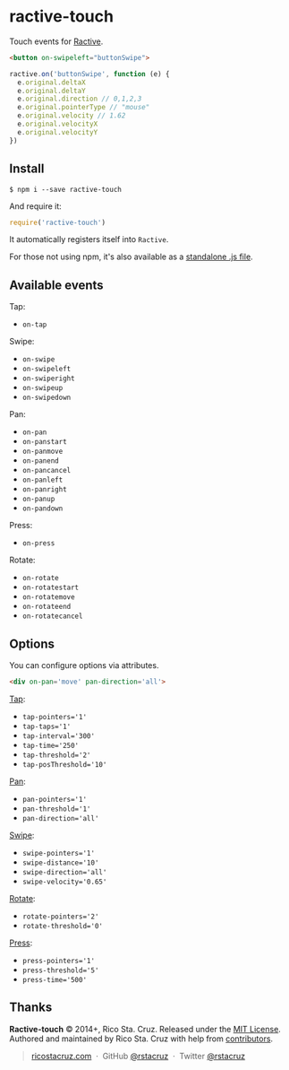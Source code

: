 ractive-touch
=============

Touch events for [Ractive].

```html
<button on-swipeleft="buttonSwipe">
```

```js
ractive.on('buttonSwipe', function (e) {
  e.original.deltaX
  e.original.deltaY
  e.original.direction // 0,1,2,3
  e.original.pointerType // "mouse"
  e.original.velocity // 1.62
  e.original.velocityX
  e.original.velocityY
})
```

Install
-------

    $ npm i --save ractive-touch

And require it:

```js
require('ractive-touch')
```

It automatically registers itself into `Ractive`.

For those not using npm, it's also available as a [standalone .js 
file](index.js).

Available events
----------------

Tap:

 - `on-tap`

Swipe:

 - `on-swipe`
 - `on-swipeleft`
 - `on-swiperight`
 - `on-swipeup`
 - `on-swipedown`

Pan:

 - `on-pan`
 - `on-panstart`
 - `on-panmove`
 - `on-panend`
 - `on-pancancel`
 - `on-panleft`
 - `on-panright`
 - `on-panup`
 - `on-pandown`

Press:

 - `on-press`

Rotate:

 - `on-rotate`
 - `on-rotatestart`
 - `on-rotatemove`
 - `on-rotateend`
 - `on-rotatecancel`

 [Ractive]: http://ractivejs.org

Options
-------

You can configure options via attributes.

```html
<div on-pan='move' pan-direction='all'>
```

[Tap](http://hammerjs.github.io/recognizer-tap.html):

 * `tap-pointers='1'`
 * `tap-taps='1'`
 * `tap-interval='300'`
 * `tap-time='250'`
 * `tap-threshold='2'`
 * `tap-posThreshold='10'`

[Pan](http://hammerjs.github.io/recognizer-pan.html):

 * `pan-pointers='1'`
 * `pan-threshold='1'`
 * `pan-direction='all'`

[Swipe](http://hammerjs.github.io/recognizer-swipe.html):

 * `swipe-pointers='1'`
 * `swipe-distance='10'`
 * `swipe-direction='all'`
 * `swipe-velocity='0.65'`

[Rotate](http://hammerjs.github.io/recognizer-rotate.html):

 * `rotate-pointers='2'`
 * `rotate-threshold='0'`

[Press](http://hammerjs.github.io/recognizer-press.html):

 * `press-pointers='1'`
 * `press-threshold='5'`
 * `press-time='500'`

## Thanks

**Ractive-touch** © 2014+, Rico Sta. Cruz. Released under the [MIT License].<br>
Authored and maintained by Rico Sta. Cruz with help from [contributors].

> [ricostacruz.com](http://ricostacruz.com) &nbsp;&middot;&nbsp;
> GitHub [@rstacruz](https://github.com/rstacruz) &nbsp;&middot;&nbsp;
> Twitter [@rstacruz](https://twitter.com/rstacruz)

[MIT License]: http://mit-license.org/
[contributors]: http://github.com/rstacruz/ractive-touch/contributors
